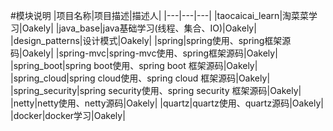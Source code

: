 #模块说明
|项目名称|项目描述|描述人|
|---|---|---|
|taocaicai_learn|淘菜菜学习|Oakely|
|java_base|java基础学习(线程、集合、IO)|Oakely|
|design_patterns|设计模式|Oakely|
|spring|spring使用、spring框架源码|Oakely|
|spring-mvc|spring-mvc使用、spring框架源码|Oakely|
|spring_boot|spring boot使用、spring boot 框架源码|Oakely|
|spring_cloud|spring cloud使用、spring cloud 框架源码|Oakely|
|spring_security|spring security使用、spring security 框架源码|Oakely|
|netty|netty使用、netty源码|Oakely|
|quartz|quartz使用、quartz源码|Oakely|
|docker|docker学习|Oakely|


